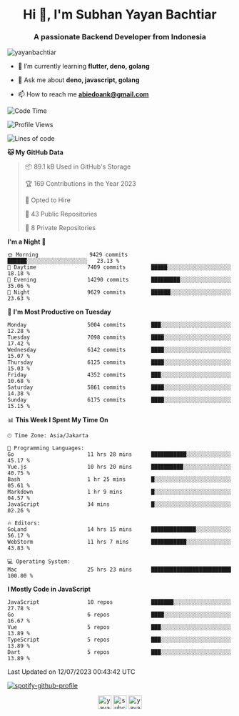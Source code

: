 <h1 align="center">Hi 👋, I'm Subhan Yayan Bachtiar</h1>
<h3 align="center">A passionate Backend Developer from Indonesia</h3>

<p align="left"> <img src="https://komarev.com/ghpvc/?username=yayanbachtiar" alt="yayanbachtiar" /> </p>

- 🌱 I’m currently learning **flutter, deno, golang**

- 💬 Ask me about **deno, javascript, golang**

- 📫 How to reach me **abiedoank@gmail.com**

<!--START_SECTION:waka-->
![Code Time](http://img.shields.io/badge/Code%20Time-5%2C586%20hrs%2010%20mins-blue)

![Profile Views](http://img.shields.io/badge/Profile%20Views-0-blue)

![Lines of code](https://img.shields.io/badge/From%20Hello%20World%20I%27ve%20Written-44.7%20million%20lines%20of%20code-blue)

**🐱 My GitHub Data** 

> 📦 89.1 kB Used in GitHub's Storage 
 > 
> 🏆 169 Contributions in the Year 2023
 > 
> 💼 Opted to Hire
 > 
> 📜 43 Public Repositories 
 > 
> 🔑 8 Private Repositories 
 > 
**I'm a Night 🦉** 

```text
🌞 Morning                9429 commits        ██████░░░░░░░░░░░░░░░░░░░   23.13 % 
🌆 Daytime                7409 commits        █████░░░░░░░░░░░░░░░░░░░░   18.18 % 
🌃 Evening                14290 commits       █████████░░░░░░░░░░░░░░░░   35.06 % 
🌙 Night                  9629 commits        ██████░░░░░░░░░░░░░░░░░░░   23.63 % 
```
📅 **I'm Most Productive on Tuesday** 

```text
Monday                   5004 commits        ███░░░░░░░░░░░░░░░░░░░░░░   12.28 % 
Tuesday                  7098 commits        ████░░░░░░░░░░░░░░░░░░░░░   17.42 % 
Wednesday                6142 commits        ████░░░░░░░░░░░░░░░░░░░░░   15.07 % 
Thursday                 6125 commits        ████░░░░░░░░░░░░░░░░░░░░░   15.03 % 
Friday                   4352 commits        ███░░░░░░░░░░░░░░░░░░░░░░   10.68 % 
Saturday                 5861 commits        ████░░░░░░░░░░░░░░░░░░░░░   14.38 % 
Sunday                   6175 commits        ████░░░░░░░░░░░░░░░░░░░░░   15.15 % 
```


📊 **This Week I Spent My Time On** 

```text
🕑︎ Time Zone: Asia/Jakarta

💬 Programming Languages: 
Go                       11 hrs 28 mins      ███████████░░░░░░░░░░░░░░   45.17 % 
Vue.js                   10 hrs 20 mins      ██████████░░░░░░░░░░░░░░░   40.75 % 
Bash                     1 hr 25 mins        █░░░░░░░░░░░░░░░░░░░░░░░░   05.61 % 
Markdown                 1 hr 9 mins         █░░░░░░░░░░░░░░░░░░░░░░░░   04.57 % 
JavaScript               34 mins             █░░░░░░░░░░░░░░░░░░░░░░░░   02.26 % 

🔥 Editors: 
GoLand                   14 hrs 15 mins      ██████████████░░░░░░░░░░░   56.17 % 
WebStorm                 11 hrs 7 mins       ███████████░░░░░░░░░░░░░░   43.83 % 

💻 Operating System: 
Mac                      25 hrs 23 mins      █████████████████████████   100.00 % 
```

**I Mostly Code in JavaScript** 

```text
JavaScript               10 repos            ███████░░░░░░░░░░░░░░░░░░   27.78 % 
Go                       6 repos             ████░░░░░░░░░░░░░░░░░░░░░   16.67 % 
Vue                      5 repos             ███░░░░░░░░░░░░░░░░░░░░░░   13.89 % 
TypeScript               5 repos             ███░░░░░░░░░░░░░░░░░░░░░░   13.89 % 
Dart                     5 repos             ███░░░░░░░░░░░░░░░░░░░░░░   13.89 % 
```




 Last Updated on 12/07/2023 00:43:42 UTC
<!--END_SECTION:waka-->

[![spotify-github-profile](https://spotify-github-profile.vercel.app/api/view?uid=31qtu2k4v3mbxp7clcmm6imuqq6e&cover_image=true&theme=default&show_offline=false&bar_color=53b14f&bar_color_cover=true)](https://github.com/kittinan/spotify-github-profile)


<p align="center">
<a href="https://dev.to/yayanbachtiar" target="blank"><img align="center" src="https://cdn.jsdelivr.net/npm/simple-icons@3.0.1/icons/dev-dot-to.svg" alt="yayanbachtiar" height="30" width="30" /></a>
<a href="https://linkedin.com/in/subchanyayanbachtiar" target="blank"><img align="center" src="https://cdn.jsdelivr.net/npm/simple-icons@3.0.1/icons/linkedin.svg" alt="subchanyayanbachtiar" height="30" width="30" /></a>
<a href="https://codesandbox.com/yayanbachtiar" target="blank"><img align="center" src="https://cdn.jsdelivr.net/npm/simple-icons@3.0.1/icons/codesandbox.svg" alt="yayanbachtiar" height="30" width="30" /></a>
</p>
